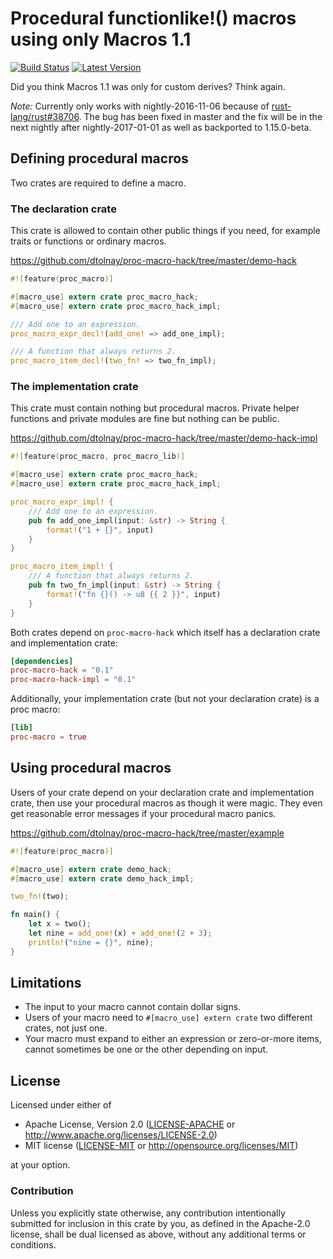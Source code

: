 Procedural functionlike!() macros using only Macros 1.1
=======================================================

[![Build Status](https://api.travis-ci.org/dtolnay/proc-macro-hack.svg?branch=master)](https://travis-ci.org/dtolnay/proc-macro-hack)
[![Latest Version](https://img.shields.io/crates/v/proc-macro-hack.svg)](https://crates.io/crates/proc-macro-hack)

Did you think Macros 1.1 was only for custom derives? Think again.

*Note:* Currently only works with nightly-2016-11-06 because of
[rust-lang/rust#38706](https://github.com/rust-lang/rust/issues/38706). The bug
has been fixed in master and the fix will be in the next nightly after
nightly-2017-01-01 as well as backported to 1.15.0-beta.

## Defining procedural macros

Two crates are required to define a macro.

### The declaration crate

This crate is allowed to contain other public things if you need, for example
traits or functions or ordinary macros.

https://github.com/dtolnay/proc-macro-hack/tree/master/demo-hack

```rust
#![feature(proc_macro)]

#[macro_use] extern crate proc_macro_hack;
#[macro_use] extern crate proc_macro_hack_impl;

/// Add one to an expression.
proc_macro_expr_decl!(add_one! => add_one_impl);

/// A function that always returns 2.
proc_macro_item_decl!(two_fn! => two_fn_impl);
```

### The implementation crate

This crate must contain nothing but procedural macros. Private helper functions
and private modules are fine but nothing can be public.

https://github.com/dtolnay/proc-macro-hack/tree/master/demo-hack-impl

```rust
#![feature(proc_macro, proc_macro_lib)]

#[macro_use] extern crate proc_macro_hack;
#[macro_use] extern crate proc_macro_hack_impl;

proc_macro_expr_impl! {
    /// Add one to an expression.
    pub fn add_one_impl(input: &str) -> String {
        format!("1 + {}", input)
    }
}

proc_macro_item_impl! {
    /// A function that always returns 2.
    pub fn two_fn_impl(input: &str) -> String {
        format!("fn {}() -> u8 {{ 2 }}", input)
    }
}
```

Both crates depend on `proc-macro-hack` which itself has a declaration crate and
implementation crate:

```toml
[dependencies]
proc-macro-hack = "0.1"
proc-macro-hack-impl = "0.1"
```

Additionally, your implementation crate (but not your declaration crate) is a
proc macro:

```toml
[lib]
proc-macro = true
```

## Using procedural macros

Users of your crate depend on your declaration crate and implementation crate,
then use your procedural macros as though it were magic. They even get
reasonable error messages if your procedural macro panics.

https://github.com/dtolnay/proc-macro-hack/tree/master/example

```rust
#![feature(proc_macro)]

#[macro_use] extern crate demo_hack;
#[macro_use] extern crate demo_hack_impl;

two_fn!(two);

fn main() {
    let x = two();
    let nine = add_one!(x) + add_one!(2 + 3);
    println!("nine = {}", nine);
}
```

## Limitations

- The input to your macro cannot contain dollar signs.
- Users of your macro need to `#[macro_use] extern crate` two different crates,
  not just one.
- Your macro must expand to either an expression or zero-or-more items, cannot
  sometimes be one or the other depending on input.

## License

Licensed under either of

 * Apache License, Version 2.0 ([LICENSE-APACHE](LICENSE-APACHE) or http://www.apache.org/licenses/LICENSE-2.0)
 * MIT license ([LICENSE-MIT](LICENSE-MIT) or http://opensource.org/licenses/MIT)

at your option.

### Contribution

Unless you explicitly state otherwise, any contribution intentionally submitted
for inclusion in this crate by you, as defined in the Apache-2.0 license, shall
be dual licensed as above, without any additional terms or conditions.
